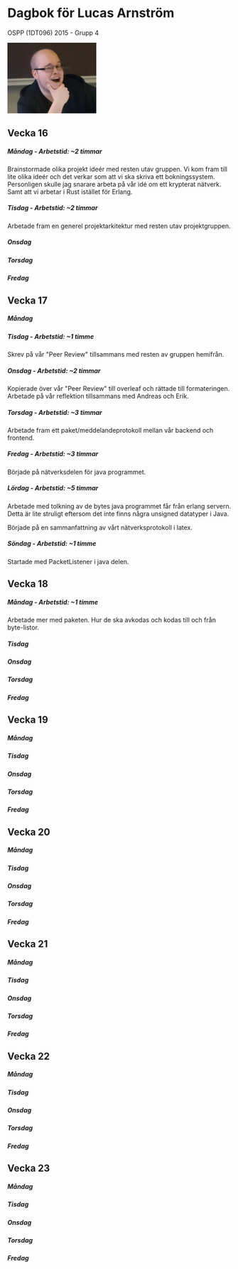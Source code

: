 # Dagbok för Lucas Arnström

OSPP (1DT096) 2015 - Grupp 4

<img src="../images/Lucas.png" width="200">

## Vecka 16

##### Måndag - Arbetstid: ~2 timmar

Brainstormade olika projekt ideér med resten utav gruppen.
Vi kom fram till lite olika ideér och det verkar som att
vi ska skriva ett bokningssystem. Personligen skulle jag snarare arbeta
på vår idé om ett krypterat nätverk. Samt att vi arbetar i Rust istället för Erlang.

##### Tisdag - Arbetstid: ~2 timmar

Arbetade fram en generel projektarkitektur med resten utav projektgruppen.

##### Onsdag

##### Torsdag

##### Fredag

## Vecka 17

##### Måndag

##### Tisdag - Arbetstid: ~1 timme
Skrev på vår "Peer Review" tillsammans med resten av gruppen hemifrån.

##### Onsdag - Arbetstid: ~2 timmar
Kopierade över vår "Peer Review" till overleaf och rättade till formateringen.
Arbetade på vår reflektion tillsammans med Andreas och Erik.

##### Torsdag - Arbetstid: ~3 timmar
Arbetade fram ett paket/meddelandeprotokoll mellan vår backend och frontend.

##### Fredag - Arbetstid: ~3 timmar
Började på nätverksdelen för java programmet.

##### Lördag - Arbetstid: ~5 timmar
Arbetade med tolkning av de bytes java programmet får från erlang servern.
Detta är lite struligt eftersom det inte finns några unsigned datatyper i Java.

Började på en sammanfattning av vårt nätverksprotokoll i latex.

##### Söndag - Arbetstid: ~1 timme
Startade med PacketListener i java delen.

## Vecka 18

##### Måndag - Arbetstid: ~1 timme
Arbetade mer med paketen. Hur de ska avkodas och kodas till och från byte-listor.

##### Tisdag

##### Onsdag

##### Torsdag

##### Fredag

## Vecka 19

##### Måndag

##### Tisdag

##### Onsdag

##### Torsdag

##### Fredag

## Vecka 20

##### Måndag

##### Tisdag

##### Onsdag

##### Torsdag

##### Fredag

## Vecka 21

##### Måndag

##### Tisdag

##### Onsdag

##### Torsdag

##### Fredag

## Vecka 22

##### Måndag

##### Tisdag

##### Onsdag

##### Torsdag

##### Fredag

## Vecka 23

##### Måndag

##### Tisdag

##### Onsdag

##### Torsdag

##### Fredag
